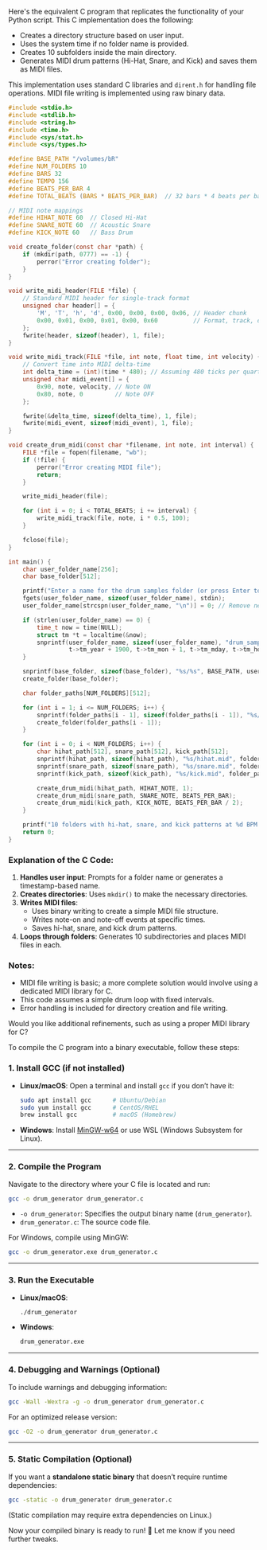 Here's the equivalent C program that replicates the functionality of your Python script. This C implementation does the following:

- Creates a directory structure based on user input.
- Uses the system time if no folder name is provided.
- Creates 10 subfolders inside the main directory.
- Generates MIDI drum patterns (Hi-Hat, Snare, and Kick) and saves them as MIDI files.

This implementation uses standard C libraries and `dirent.h` for handling file operations. MIDI file writing is implemented using raw binary data.

```c
#include <stdio.h>
#include <stdlib.h>
#include <string.h>
#include <time.h>
#include <sys/stat.h>
#include <sys/types.h>

#define BASE_PATH "/volumes/bR"
#define NUM_FOLDERS 10
#define BARS 32
#define TEMPO 156
#define BEATS_PER_BAR 4
#define TOTAL_BEATS (BARS * BEATS_PER_BAR)  // 32 bars * 4 beats per bar = 128 beats

// MIDI note mappings
#define HIHAT_NOTE 60  // Closed Hi-Hat
#define SNARE_NOTE 60  // Acoustic Snare
#define KICK_NOTE 60   // Bass Drum

void create_folder(const char *path) {
    if (mkdir(path, 0777) == -1) {
        perror("Error creating folder");
    }
}

void write_midi_header(FILE *file) {
    // Standard MIDI header for single-track format
    unsigned char header[] = {
        'M', 'T', 'h', 'd', 0x00, 0x00, 0x00, 0x06, // Header chunk
        0x00, 0x01, 0x00, 0x01, 0x00, 0x60          // Format, track, division
    };
    fwrite(header, sizeof(header), 1, file);
}

void write_midi_track(FILE *file, int note, float time, int velocity) {
    // Convert time into MIDI delta-time
    int delta_time = (int)(time * 480); // Assuming 480 ticks per quarter note
    unsigned char midi_event[] = {
        0x90, note, velocity, // Note ON
        0x80, note, 0         // Note OFF
    };

    fwrite(&delta_time, sizeof(delta_time), 1, file);
    fwrite(midi_event, sizeof(midi_event), 1, file);
}

void create_drum_midi(const char *filename, int note, int interval) {
    FILE *file = fopen(filename, "wb");
    if (!file) {
        perror("Error creating MIDI file");
        return;
    }

    write_midi_header(file);

    for (int i = 0; i < TOTAL_BEATS; i += interval) {
        write_midi_track(file, note, i * 0.5, 100);
    }

    fclose(file);
}

int main() {
    char user_folder_name[256];
    char base_folder[512];

    printf("Enter a name for the drum samples folder (or press Enter to use a timestamp): ");
    fgets(user_folder_name, sizeof(user_folder_name), stdin);
    user_folder_name[strcspn(user_folder_name, "\n")] = 0; // Remove newline

    if (strlen(user_folder_name) == 0) {
        time_t now = time(NULL);
        struct tm *t = localtime(&now);
        snprintf(user_folder_name, sizeof(user_folder_name), "drum_samples_%04d-%02d-%02d_%02d-%02d-%02d",
                 t->tm_year + 1900, t->tm_mon + 1, t->tm_mday, t->tm_hour, t->tm_min, t->tm_sec);
    }

    snprintf(base_folder, sizeof(base_folder), "%s/%s", BASE_PATH, user_folder_name);
    create_folder(base_folder);

    char folder_paths[NUM_FOLDERS][512];

    for (int i = 1; i <= NUM_FOLDERS; i++) {
        snprintf(folder_paths[i - 1], sizeof(folder_paths[i - 1]), "%s/bR PARTICIPATION %d", base_folder, i);
        create_folder(folder_paths[i - 1]);
    }

    for (int i = 0; i < NUM_FOLDERS; i++) {
        char hihat_path[512], snare_path[512], kick_path[512];
        snprintf(hihat_path, sizeof(hihat_path), "%s/hihat.mid", folder_paths[i]);
        snprintf(snare_path, sizeof(snare_path), "%s/snare.mid", folder_paths[i]);
        snprintf(kick_path, sizeof(kick_path), "%s/kick.mid", folder_paths[i]);

        create_drum_midi(hihat_path, HIHAT_NOTE, 1);
        create_drum_midi(snare_path, SNARE_NOTE, BEATS_PER_BAR);
        create_drum_midi(kick_path, KICK_NOTE, BEATS_PER_BAR / 2);
    }

    printf("10 folders with hi-hat, snare, and kick patterns at %d BPM created in %s.\n", TEMPO, base_folder);
    return 0;
}
```

### Explanation of the C Code:
1. **Handles user input**: Prompts for a folder name or generates a timestamp-based name.
2. **Creates directories**: Uses `mkdir()` to make the necessary directories.
3. **Writes MIDI files**:
   - Uses binary writing to create a simple MIDI file structure.
   - Writes note-on and note-off events at specific times.
   - Saves hi-hat, snare, and kick drum patterns.
4. **Loops through folders**: Generates 10 subdirectories and places MIDI files in each.

### Notes:
- MIDI file writing is basic; a more complete solution would involve using a dedicated MIDI library for C.
- This code assumes a simple drum loop with fixed intervals.
- Error handling is included for directory creation and file writing.

Would you like additional refinements, such as using a proper MIDI library for C?

To compile the C program into a binary executable, follow these steps:

### **1. Install GCC (if not installed)**
- **Linux/macOS**: Open a terminal and install `gcc` if you don’t have it:
  ```sh
  sudo apt install gcc      # Ubuntu/Debian
  sudo yum install gcc      # CentOS/RHEL
  brew install gcc          # macOS (Homebrew)
  ```
- **Windows**: Install [MinGW-w64](https://www.mingw-w64.org/) or use WSL (Windows Subsystem for Linux).

---

### **2. Compile the Program**
Navigate to the directory where your C file is located and run:

```sh
gcc -o drum_generator drum_generator.c
```

- `-o drum_generator`: Specifies the output binary name (`drum_generator`).
- `drum_generator.c`: The source code file.

For Windows, compile using MinGW:
```sh
gcc -o drum_generator.exe drum_generator.c
```

---

### **3. Run the Executable**
- **Linux/macOS**:
  ```sh
  ./drum_generator
  ```
- **Windows**:
  ```sh
  drum_generator.exe
  ```

---

### **4. Debugging and Warnings (Optional)**
To include warnings and debugging information:
```sh
gcc -Wall -Wextra -g -o drum_generator drum_generator.c
```

For an optimized release version:
```sh
gcc -O2 -o drum_generator drum_generator.c
```

---

### **5. Static Compilation (Optional)**
If you want a **standalone static binary** that doesn’t require runtime dependencies:
```sh
gcc -static -o drum_generator drum_generator.c
```
(Static compilation may require extra dependencies on Linux.)

Now your compiled binary is ready to run! 🚀 Let me know if you need further tweaks.
